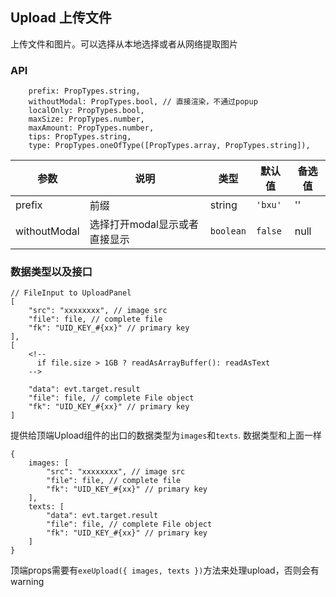 
## Upload 上传文件
上传文件和图片。可以选择从本地选择或者从网络提取图片

### API

        prefix: PropTypes.string,
        withoutModal: PropTypes.bool, // 直接渲染，不通过popup
        localOnly: PropTypes.bool,
        maxSize: PropTypes.number,
        maxAmount: PropTypes.number,
        tips: PropTypes.string,
        type: PropTypes.oneOfType([PropTypes.array, PropTypes.string]),

| 参数 | 说明 | 类型 | 默认值 | 备选值 |
|------|------|------|--------|--------|
| prefix | 前缀 | string | `'bxu'` | '' |
| withoutModal | 选择打开modal显示或者直接显示 | `boolean` | `false` | null |

### 数据类型以及接口
```
// FileInput to UploadPanel
[
    "src": "xxxxxxxx", // image src
    "file": file, // complete file 
    "fk": "UID_KEY_#{xx}" // primary key
],
[
    <!-- 
      if file.size > 1GB ? readAsArrayBuffer(): readAsText
    -->

    "data": evt.target.result 
    "file": file, // complete File object
    "fk": "UID_KEY_#{xx}" // primary key  
]

```
提供给顶端Upload组件的出口的数据类型为`images`和`texts`. 数据类型和上面一样
```
{
    images: [
        "src": "xxxxxxxx", // image src
        "file": file, // complete file 
        "fk": "UID_KEY_#{xx}" // primary key
    ],
    texts: [
        "data": evt.target.result 
        "file": file, // complete File object
        "fk": "UID_KEY_#{xx}" // primary key      
    ]
}
```

顶端props需要有`exeUpload({ images, texts })`方法来处理upload，否则会有warning
